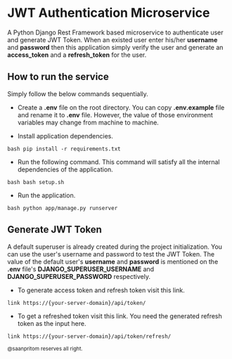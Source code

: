 # JWT Authentication Microservice

A Python Django Rest Framework based microservice to authenticate user and generate JWT Token. When an
existed user enter his/her **username** and **password** then this application simply verify the user
and generate an **access_token** and a **refresh_token** for the user.

## How to run the service

Simply follow the below commands sequentially.

- Create a **.env** file on the root directory. You can copy **.env.example** file and rename it to **.env** file. However, the value of those environment variables may change from machine to machine.

- Install application dependencies.

```bash pip install -r requirements.txt```

- Run the following command. This command will satisfy all the internal dependencies of the application.

```bash bash setup.sh```

- Run the application.

```bash python app/manage.py runserver```


## Generate JWT Token

A default superuser is already created during the project initialization. You can use the user's username
and password to test the JWT Token. The value of the default user's **username** and **password** is
mentioned on the **.env** file's **DJANGO_SUPERUSER_USERNAME** and **DJANGO_SUPERUSER_PASSWORD** respectively.

- To generate access token and refresh token visit this link.

```link https://{your-server-domain}/api/token/```

- To get a refreshed token visit this link. You need the generated refresh token as the input here.

```link https://{your-server-domain}/api/token/refresh/```

<sup>@saanpritom reserves all right.</sup>